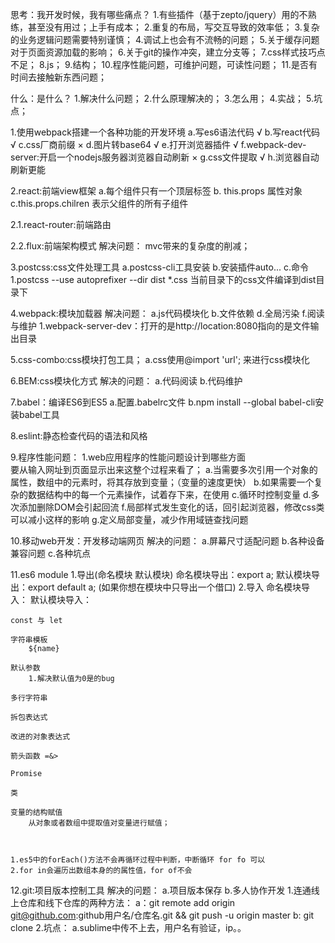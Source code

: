 思考：我开发时候，我有哪些痛点？
    1.有些插件（基于zepto/jquery）用的不熟练，甚至没有用过；上手有成本；
    2.重复的布局，写交互导致的效率低；
    3.复杂的业务逻辑问题需要特别谨慎；
    4.调试上也会有不流畅的问题；
    5.关于缓存问题对于页面资源加载的影响；
    6.关于git的操作冲突，建立分支等；
    7.css样式技巧点不足；
    8.js；
    9.结构；
    10.程序性能问题，可维护问题，可读性问题；
    11.是否有时间去接触新东西问题；



什么：是什么？
    1.解决什么问题；
    2.什么原理解决的；
    3.怎么用；
    4.实战；
    5.坑点；


1.使用webpack搭建一个各种功能的开发环境
    a.写es6语法代码          √
    b.写react代码            √
    c.css厂商前缀            ×
    d.图片转base64           √
    e.打开浏览器插件         √
    f.webpack-dev-server:开启一个nodejs服务器浏览器自动刷新 ×
    g.css文件提取             √
    h.浏览器自动刷新更能


2.react:前端view框架
    a.每个组件只有一个顶层标签 
    b. this.props          属性对象  
    c.this.props.chilren   表示父组件的所有子组件

2.1.react-router:前端路由

2.2.flux:前端架构模式
    解决问题：
        mvc带来的复杂度的削减；


3.postcss:css文件处理工具
    a.postcss-cli工具安装
    b.安装插件auto...
    c.命令
        1.postcss --use autoprefixer --dir dist *.css
        当前目录下的css文件编译到dist目录下

 4.webpack:模块加载器
    解决问题：
        a.js代码模块化
        b.文件依赖
        d.全局污染
        f.阅读与维护
    1.webpack-server-dev：打开的是http://location:8080指向的是文件输出目录

    
 5.css-combo:css模块打包工具；
    a.css使用@import 'url'; 来进行css模块化 

 6.BEM:css模块化方式
    解决的问题：
        a.代码阅读
        b.代码维护

 7.babel：编译ES6到ES5
    a.配置.babelrc文件
    b.npm install --global babel-cli安装babel工具

 8.eslint:静态检查代码的语法和风格



 9.程序性能问题：
 1.web应用程序的性能问题设计到哪些方面  
    要从输入网址到页面显示出来这整个过程来看了；
    a.当需要多次引用一个对象的属性，数组中的元素时，将其存放到变量；（变量的速度更快）
    b.如果需要一个复杂的数据结构中的每一个元素操作，试着存下来，在使用
    c.循环时控制变量
    d.多次添加删除DOM会引起回流
    f.局部样式发生变化的话，回引起浏览器，修改css类可以减小这样的影响
    g.定义局部变量，减少作用域链查找问题

10.移动web开发：开发移动端网页
    解决的问题：
        a.屏幕尺寸适配问题
        b.各种设备兼容问题
        c.各种坑点

11.es6
    module
    1.导出(命名模块 默认模块)
        命名模块导出：export a;
        默认模块导出：export default a;  (如果你想在模块中只导出一个借口)
    2.导入
        命名模块导入：
        默认模块导入：

    const 与 let

    字符串模板
        ${name}

    默认参数
        1.解决默认值为0是的bug

    多行字符串

    拆包表达式

    改进的对象表达式

    箭头函数 =&>

    Promise

    类

    变量的结构赋值
        从对象或者数组中提取值对变量进行赋值；



    1.es5中的forEach()方法不会再循环过程中判断，中断循环 for fo 可以
    2.for in会遍历出数组本身的的属性值，for of不会

 12.git:项目版本控制工具
    解决的问题：
        a.项目版本保存
        b.多人协作开发
    1.连通线上仓库和线下仓库的两种方法：
        a：git remote add origin git@github.com:github用户名/仓库名.git && git push -u origin master
        b: git clone
    2.坑点：
        a.sublime中传不上去，用户名有验证，ip。。


